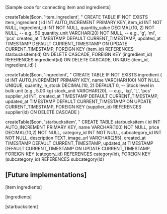 
[Sample code for connecting item and ingredients]

createTable($con, 'item_ingredient', "
    CREATE TABLE IF NOT EXISTS item_ingredient (
        id INT AUTO_INCREMENT PRIMARY KEY,
        item_id INT NOT NULL,
        ingredient_id INT NOT NULL,
        quantity_value DECIMAL(10, 2) NOT NULL,          -- e.g., 50
        quantity_unit VARCHAR(20) NOT NULL,              -- e.g., 'g', 'ml', 'pcs'
        created_at TIMESTAMP DEFAULT CURRENT_TIMESTAMP,
        updated_at TIMESTAMP DEFAULT CURRENT_TIMESTAMP ON UPDATE CURRENT_TIMESTAMP,
        FOREIGN KEY (item_id) REFERENCES starbucksitem(id) ON DELETE CASCADE,
        FOREIGN KEY (ingredient_id) REFERENCES ingredient(id) ON DELETE CASCADE,
        UNIQUE (item_id, ingredient_id)
    )

createTable($con, 'ingredient', "
    CREATE TABLE IF NOT EXISTS ingredient (
        id INT AUTO_INCREMENT PRIMARY KEY,
        name VARCHAR(100) NOT NULL UNIQUE,
        quantity_in_stock DECIMAL(10, 2) DEFAULT 0,        -- Stock level in bulk unit (e.g., 5.00 kg)
        stock_unit VARCHAR(20),                            -- e.g., 'kg', 'L', 'pcs'
        supplier_id INT,
        created_at TIMESTAMP DEFAULT CURRENT_TIMESTAMP,
        updated_at TIMESTAMP DEFAULT CURRENT_TIMESTAMP ON UPDATE CURRENT_TIMESTAMP,
        FOREIGN KEY (supplier_id) REFERENCES supplier(id) ON DELETE CASCADE
    )

createTable($con, 'starbucksitem', "
    CREATE TABLE starbucksitem (
        id INT AUTO_INCREMENT PRIMARY KEY,
        name VARCHAR(100) NOT NULL,
        price DECIMAL(10,2) NOT NULL,        category_id INT NOT NULL,
        subcategory_id INT NOT NULL,
        description TEXT,
        image_url VARCHAR(255), 
        created_at TIMESTAMP DEFAULT CURRENT_TIMESTAMP,
        updated_at TIMESTAMP DEFAULT CURRENT_TIMESTAMP ON UPDATE CURRENT_TIMESTAMP,
        FOREIGN KEY (category_id) REFERENCES category(id),
        FOREIGN KEY (subcategory_id) REFERENCES subcategory(id)


[Future implementations]
-- 


[item ingredients]

<?php

require_once(__DIR__ . '/../db.php');
require_once(__DIR__ . '/../scripts/function.php');

createTable($con, 'item_ingredient', "
    CREATE TABLE IF NOT EXISTS item_ingredient (
        id INT AUTO_INCREMENT PRIMARY KEY,
        item_id INT NOT NULL,
        ingredient_id INT NOT NULL,
        quantity_value DECIMAL(10, 2) NOT NULL,          -- e.g., 50
        quantity_unit VARCHAR(20) NOT NULL,              -- e.g., 'g', 'ml', 'pcs'
        created_at TIMESTAMP DEFAULT CURRENT_TIMESTAMP,
        updated_at TIMESTAMP DEFAULT CURRENT_TIMESTAMP ON UPDATE CURRENT_TIMESTAMP,
        FOREIGN KEY (item_id) REFERENCES starbucksitem(id) ON DELETE CASCADE,
        FOREIGN KEY (ingredient_id) REFERENCES ingredient(id) ON DELETE CASCADE,
        UNIQUE (item_id, ingredient_id)
    )
");

?>

[ingredients]

<?php

require_once(__DIR__ . '/../db.php');
require_once(__DIR__ . '/../scripts/function.php');

createTable($con, 'ingredient', "
    CREATE TABLE IF NOT EXISTS ingredient (
        id INT AUTO_INCREMENT PRIMARY KEY,
        name VARCHAR(100) NOT NULL UNIQUE,
        quantity_in_stock DECIMAL(10, 2) DEFAULT 0,        -- Stock level in bulk unit (e.g., 5.00 kg)
        stock_unit VARCHAR(20),                            -- e.g., 'kg', 'L', 'pcs'
        supplier_id INT,
        created_at TIMESTAMP DEFAULT CURRENT_TIMESTAMP,
        updated_at TIMESTAMP DEFAULT CURRENT_TIMESTAMP ON UPDATE CURRENT_TIMESTAMP,
        FOREIGN KEY (supplier_id) REFERENCES supplier(id) ON DELETE CASCADE
    )
");

?>

[starbucksitem]

<?php

require_once(__DIR__ . '/../db.php');
require_once(__DIR__ . '/../scripts/function.php');

createTable($con, 'ingredient', "
    CREATE TABLE IF NOT EXISTS ingredient (
        id INT AUTO_INCREMENT PRIMARY KEY,
        name VARCHAR(100) NOT NULL UNIQUE,
        quantity_in_stock DECIMAL(10, 2) DEFAULT 0,        -- Stock level in bulk unit (e.g., 5.00 kg)
        stock_unit VARCHAR(20),                            -- e.g., 'kg', 'L', 'pcs'
        supplier_id INT,
        created_at TIMESTAMP DEFAULT CURRENT_TIMESTAMP,
        updated_at TIMESTAMP DEFAULT CURRENT_TIMESTAMP ON UPDATE CURRENT_TIMESTAMP,
        FOREIGN KEY (supplier_id) REFERENCES supplier(id) ON DELETE CASCADE
    )
");

?>

<?php

require_once(__DIR__ . '/../db2.php');
require_once(__DIR__ . '/../scripts/function.php');

createTable($con, 'size', "
    CREATE TABLE size (
        id              INT AUTO_INCREMENT PRIMARY KEY,
        name            VARCHAR(50)    NOT NULL UNIQUE,       -- e.g. Tall, Grande, Venti
        price_modifier  DECIMAL(10,2)  NOT NULL DEFAULT 0.00,  -- surcharge over base price
        created_at      TIMESTAMP      DEFAULT CURRENT_TIMESTAMP,
        updated_at      TIMESTAMP      DEFAULT CURRENT_TIMESTAMP 
                          ON UPDATE CURRENT_TIMESTAMP
    )
");

createTable($con, 'item_size', "
    CREATE TABLE item_size (
        item_id  INT NOT NULL,
        size_id  INT NOT NULL,
        PRIMARY KEY (item_id, size_id),
        FOREIGN KEY (item_id) REFERENCES starbucksitem(id) ON DELETE CASCADE,
        FOREIGN KEY (size_id) REFERENCES size(id)        ON DELETE CASCADE
    )
");
